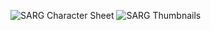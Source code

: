 ![SARG Character Sheet](https://user-images.githubusercontent.com/14957489/226219683-bebbe0b4-500c-40ef-a5fa-a336d0d00ab9.jpg)
![SARG Thumbnails](https://user-images.githubusercontent.com/14957489/226219684-6d0ed361-cadd-41a0-b409-8f0405e5fa8f.jpg)
